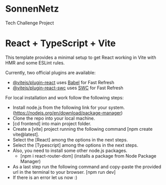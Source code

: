 # SonnenNetz
Tech Challenge Project
# React + TypeScript + Vite

This template provides a minimal setup to get React working in Vite with HMR and some ESLint rules.

Currently, two official plugins are available:

- [@vitejs/plugin-react](https://github.com/vitejs/vite-plugin-react/blob/main/packages/plugin-react/README.md) uses [Babel](https://babeljs.io/) for Fast Refresh
- [@vitejs/plugin-react-swc](https://github.com/vitejs/vite-plugin-react-swc) uses [SWC](https://swc.rs/) for Fast Refresh

For local installation and work follow the following steps:

- Install  node.js from the following link for your system. (https://nodejs.org/en/download/package-manager)
- Clone the repo into your local machine.
- [cd frontend] into main project folder.
- Create a [vite] project running the following command [npm create vite@latest].
- Select the [React] among the options in the next steps.
- Select the [Typescript] among the options in the next steps.
- Also, you need to install some other node.js packages.
    -  [npm i react-router-dom] (installs a package from Node Package Manager)
- As a last step run the following command and copy-paste the provided url in the terminal to your browser. [npm run dev]
- If there is an error let us now :)
